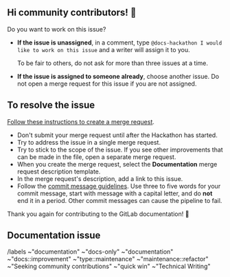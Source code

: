 <!--
* Use this template for documentation issues identified
* by [Vale](https://docs.gitlab.com/ee/development/documentation/testing/vale.html)
* or [markdownlint](https://docs.gitlab.com/ee/development/documentation/testing/markdownlint.html).
* This template is meant to describe work for first-time contributors or
* for work during Hackathons.
*
* Feature development work should not use this template. Use the Feature Request template instead.
-->

## Hi community contributors! :wave:

Do you want to work on this issue?

- **If the issue is unassigned**, in a comment, type `@docs-hackathon I would like to work on this issue` and a writer will assign it to you.

  To be fair to others, do not ask for more than three issues at a time.

- **If the issue is assigned to someone already**, choose another issue. Do not open a merge request for this issue if you are not assigned.

## To resolve the issue

[Follow these instructions to create a merge request](https://docs.gitlab.com/ee/development/documentation/workflow.html#how-to-update-the-docs).

- Don't submit your merge request until after the Hackathon has started.
- Try to address the issue in a single merge request.
- Try to stick to the scope of the issue. If you see other improvements that can be made in the file, open a separate merge request.
- When you create the merge request, select the **Documentation** merge request description template.
- In the merge request's description, add a link to this issue.
- Follow the [commit message guidelines](https://docs.gitlab.com/ee/development/contributing/merge_request_workflow.html#commit-messages-guidelines).
  Use three to five words for your commit message, start with message with a capital letter, and do **not** end it in a period.
  Other commit messages can cause the pipeline to fail.

Thank you again for contributing to the GitLab documentation! :tada:

## Documentation issue

/labels ~"documentation" ~"docs-only" ~"documentation" ~"docs::improvement" ~"type::maintenance" ~"maintenance::refactor" ~"Seeking community contributions"  ~"quick win" ~"Technical Writing"
